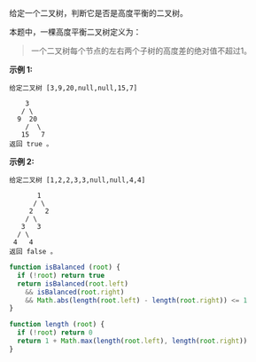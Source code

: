 给定一个二叉树，判断它是否是高度平衡的二叉树。

本题中，一棵高度平衡二叉树定义为：

> 一个二叉树每个节点的左右两个子树的高度差的绝对值不超过1。

**示例 1:**
```
给定二叉树 [3,9,20,null,null,15,7]

    3
   / \
  9  20
    /  \
   15   7
返回 true 。
```

**示例 2:**
```
给定二叉树 [1,2,2,3,3,null,null,4,4]

       1
      / \
     2   2
    / \
   3   3
  / \
 4   4
返回 false 。
```

```js
function isBalanced (root) {
  if (!root) return true
  return isBalanced(root.left)
    && isBalanced(root.right)
    && Math.abs(length(root.left) - length(root.right)) <= 1
}

function length (root) {
  if (!root) return 0
  return 1 + Math.max(length(root.left), length(root.right))
}
```
